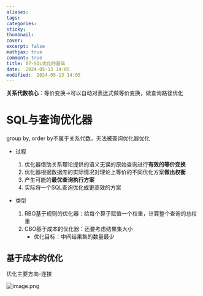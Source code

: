 ```yaml
---
aliases: 
tags: 
categories:
sticky:
thumbnail:
cover: 
excerpt: false
mathjax: true
comment: true
title: 07-SQL优化的基础
date:  2024-05-13 14:05
modified:  2024-05-13 14:05
---
```



**关系代数核心**：等价变换->可以自动对表达式做等价变换，做查询路径优化

# SQL与查询优化器

group by, order by不属于关系代数，无法被查询优化器优化

- 过程
	1. 优化器借助关系理论提供的语义无误的原始查询进行**有效的等价变换**
	2. 优化器根据数据库的实际情况对理论上等价的不同优化方案**做出权衡**
	3. 产生可能的**最优查询执行方案**
	4. 实际将一个SQL查询优化成更高效的方案

- 类型
	1. RBO基于规则的优化器：给每个算子赋值一个权重，计算整个查询的总权重
	2. CBO基于成本的优化器：还要考虑结果集大小
		- 优化目标：中间结果集的数量最少

## 基于成本的优化


优化主要方向-连接


![image.png](https://chillcharlie-img.oss-cn-hangzhou.aliyuncs.com/image%2F2024%2F05%2F13%2F14-35-14-f6afd0bad0226e9242274e5f936168f0-20240513143513-c05bd0.png)


